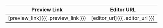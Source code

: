 | Preview Link                        | Editor URL                      |
| ----------------------------------- | ------------------------------- |
| [preview_link]({{ .preview_link }}) | [editor_url]({{ .editor_url }}) |
